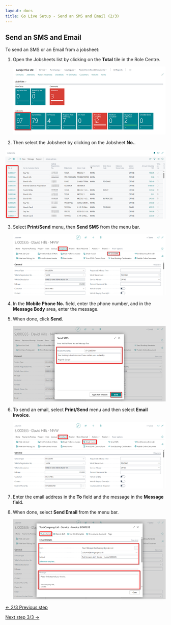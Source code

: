 ```yaml
---
layout: docs
title: Go Live Setup - Send an SMS and Email (2/3)
---
```


## Send an SMS and Email
To send an SMS or an Email from a jobsheet:
1. Open the Jobsheets list by clicking on the **Total** tile in the Role Centre.

   ![](media/garagehive-go-live-setup-sms-and-email1.png)

2.  Then select the Jobsheet by clicking on the Jobsheet **No.**.

   ![](media/garagehive-go-live-setup-sms-and-email2.png)

3. Select **Print/Send** menu, then **Send SMS** from the menu bar.

   ![](media/garagehive-go-live-setup-sms-and-email3.png)

4. In the **Mobile Phone No.** field, enter the phone number, and in the **Message Body** area, enter the message.
5. When done, click **Send**.

   ![](media/garagehive-go-live-setup-sms-and-email4.png)

6. To send an email, select **Print/Send** menu and then select **Email Invoice**. 
   
   ![](media/garagehive-go-live-setup-sms-and-email5.png)

7. Enter the email address in the **To** field and the message in the **Message** field.
8. When done, select **Send Email** from the menu bar.

   ![](media/garagehive-go-live-setup-sms-and-email6.png)

[<- 2/3 Previous step](/docs/golive-cust-not-set.html)

[Next step 3/3 ->](/docs/golive-print-invoice.html)